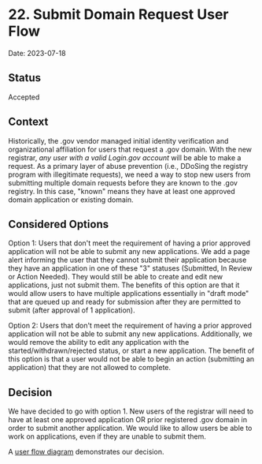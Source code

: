 # 22. Submit Domain Request User Flow

Date: 2023-07-18

## Status

Accepted

## Context

Historically, the .gov vendor managed initial identity verification and organizational affiliation for users that request a .gov domain. With the new registrar, _any user with a valid Login.gov account_ will be able to make a request. As a primary layer of abuse prevention (i.e., DDoSing the registry program with illegitimate requests), we need a way to stop new users from submitting multiple domain requests before they are known to the .gov registry. In this case, "known" means they have at least one approved domain application or existing domain.

## Considered Options

Option 1: Users that don't meet the requirement of having a prior approved application will not be able to submit any new applications. We add a page alert informing the user that they cannot submit their application because they have an application in one of these "3" statuses (Submitted, In Review or Action Needed). They would still be able to create and edit new applications, just not submit them. The benefits of this option are that it would allow users to have multiple applications essentially in "draft mode" that are queued up and ready for submission after they are permitted to submit (after approval of 1 application).

Option 2: Users that don't meet the requirement of having a prior approved application will not be able to submit any new applications. Additionally, we would remove the ability to edit any application with the started/withdrawn/rejected status, or start a new application. The benefit of this option is that a user would not be able to begin an action (submitting an application) that they are not allowed to complete.

## Decision

We have decided to go with option 1. New users of the registrar will need to have at least one approved application OR prior registered .gov domain in order to submit another application. We would like to allow users be able to work on applications, even if they are unable to submit them. 

A [user flow diagram](https://miro.com/app/board/uXjVM3jz3Bs=/?share_link_id=875307531981) demonstrates our decision.
